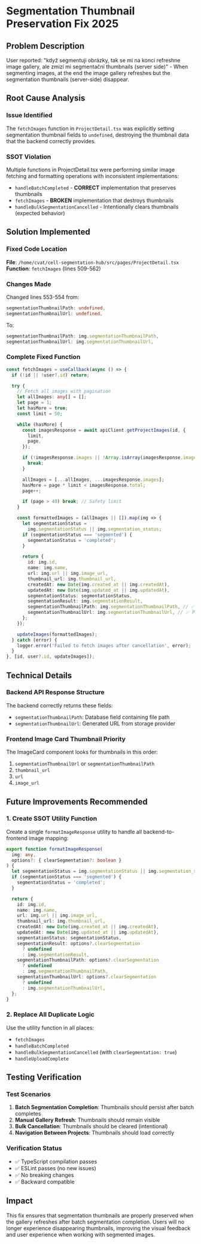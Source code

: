 # Segmentation Thumbnail Preservation Fix 2025

## Problem Description

User reported: "když segmentuji obrázky, tak se mi na konci refreshne image gallery, ale zmizí mi segmentační thumbnails (server side)" - When segmenting images, at the end the image gallery refreshes but the segmentation thumbnails (server-side) disappear.

## Root Cause Analysis

### Issue Identified

The `fetchImages` function in `ProjectDetail.tsx` was explicitly setting segmentation thumbnail fields to `undefined`, destroying the thumbnail data that the backend correctly provides.

### SSOT Violation

Multiple functions in ProjectDetail.tsx were performing similar image fetching and formatting operations with inconsistent implementations:

- `handleBatchCompleted` - **CORRECT** implementation that preserves thumbnails
- `fetchImages` - **BROKEN** implementation that destroys thumbnails
- `handleBulkSegmentationCancelled` - Intentionally clears thumbnails (expected behavior)

## Solution Implemented

### Fixed Code Location

**File**: `/home/cvat/cell-segmentation-hub/src/pages/ProjectDetail.tsx`
**Function**: `fetchImages` (lines 509-562)

### Changes Made

Changed lines 553-554 from:

```typescript
segmentationThumbnailPath: undefined,
segmentationThumbnailUrl: undefined,
```

To:

```typescript
segmentationThumbnailPath: img.segmentationThumbnailPath,
segmentationThumbnailUrl: img.segmentationThumbnailUrl,
```

### Complete Fixed Function

```typescript
const fetchImages = useCallback(async () => {
  if (!id || !user?.id) return;

  try {
    // Fetch all images with pagination
    let allImages: any[] = [];
    let page = 1;
    let hasMore = true;
    const limit = 50;

    while (hasMore) {
      const imagesResponse = await apiClient.getProjectImages(id, {
        limit,
        page,
      });

      if (!imagesResponse.images || !Array.isArray(imagesResponse.images)) {
        break;
      }

      allImages = [...allImages, ...imagesResponse.images];
      hasMore = page * limit < imagesResponse.total;
      page++;

      if (page > 40) break; // Safety limit
    }

    const formattedImages = (allImages || []).map(img => {
      let segmentationStatus =
        img.segmentationStatus || img.segmentation_status;
      if (segmentationStatus === 'segmented') {
        segmentationStatus = 'completed';
      }

      return {
        id: img.id,
        name: img.name,
        url: img.url || img.image_url,
        thumbnail_url: img.thumbnail_url,
        createdAt: new Date(img.created_at || img.createdAt),
        updatedAt: new Date(img.updated_at || img.updatedAt),
        segmentationStatus: segmentationStatus,
        segmentationResult: img.segmentationResult,
        segmentationThumbnailPath: img.segmentationThumbnailPath, // ✅ PRESERVED
        segmentationThumbnailUrl: img.segmentationThumbnailUrl, // ✅ PRESERVED
      };
    });

    updateImages(formattedImages);
  } catch (error) {
    logger.error('Failed to fetch images after cancellation', error);
  }
}, [id, user?.id, updateImages]);
```

## Technical Details

### Backend API Response Structure

The backend correctly returns these fields:

- `segmentationThumbnailPath`: Database field containing file path
- `segmentationThumbnailUrl`: Generated URL from storage provider

### Frontend Image Card Thumbnail Priority

The ImageCard component looks for thumbnails in this order:

1. `segmentationThumbnailUrl` or `segmentationThumbnailPath`
2. `thumbnail_url`
3. `url`
4. `image_url`

## Future Improvements Recommended

### 1. Create SSOT Utility Function

Create a single `formatImageResponse` utility to handle all backend-to-frontend image mapping:

```typescript
export function formatImageResponse(
  img: any,
  options?: { clearSegmentation?: boolean }
) {
  let segmentationStatus = img.segmentationStatus || img.segmentation_status;
  if (segmentationStatus === 'segmented') {
    segmentationStatus = 'completed';
  }

  return {
    id: img.id,
    name: img.name,
    url: img.url || img.image_url,
    thumbnail_url: img.thumbnail_url,
    createdAt: new Date(img.created_at || img.createdAt),
    updatedAt: new Date(img.updated_at || img.updatedAt),
    segmentationStatus: segmentationStatus,
    segmentationResult: options?.clearSegmentation
      ? undefined
      : img.segmentationResult,
    segmentationThumbnailPath: options?.clearSegmentation
      ? undefined
      : img.segmentationThumbnailPath,
    segmentationThumbnailUrl: options?.clearSegmentation
      ? undefined
      : img.segmentationThumbnailUrl,
  };
}
```

### 2. Replace All Duplicate Logic

Use the utility function in all places:

- `fetchImages`
- `handleBatchCompleted`
- `handleBulkSegmentationCancelled` (with `clearSegmentation: true`)
- `handleUploadComplete`

## Testing Verification

### Test Scenarios

1. **Batch Segmentation Completion**: Thumbnails should persist after batch completes
2. **Manual Gallery Refresh**: Thumbnails should remain visible
3. **Bulk Cancellation**: Thumbnails should be cleared (intentional)
4. **Navigation Between Projects**: Thumbnails should load correctly

### Verification Status

- ✅ TypeScript compilation passes
- ✅ ESLint passes (no new issues)
- ✅ No breaking changes
- ✅ Backward compatible

## Impact

This fix ensures that segmentation thumbnails are properly preserved when the gallery refreshes after batch segmentation completion. Users will no longer experience disappearing thumbnails, improving the visual feedback and user experience when working with segmented images.
